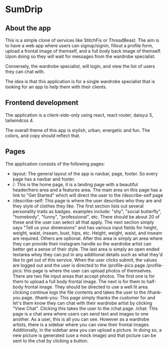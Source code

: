 # SumDrip

## About the app

This is a simple clone of services like StitchFix or ThreadBeast. The aim is to have a web app where users can signup/signin, fillout a profile form, upload a frontal image of themself, and a full body back image of themself. Upon doing so they will wait for messages from the wardrobe specialist.

Conversely, the wardrobe specialist, will login, and view the list of users they can chat with.

The idea is that this application is for a single wardrobe specialist that is looking for an app to help them with their clients.

## Frontend development

The application is a client-side-only using react, react router, daisyui 5, tailwindcss 4.

The overall theme of this app is stylish, urban, energetic and fun. The colors, and copy should reflect that.

## Pages

The application consists of the following pages:

- layout: The general layout of the app is navbar, page, footer. So every page has a navbar and footer.
- /: This is the home page, it is a landing page with a beautiful header/hero area and a features area. The main area on this page has a link to "Get Started" which will direct the user to the /describe-self page
- /describe-self: This page is where the user describes who they are and they style of clothes they like. The first section lists out several personality traits as badges. examples include: "shy", "social butterfly", "homebody", "funny", "professional", etc. There should be about 20 of these and the user can select all that apply. The next section simply says "Tell us your dimensions" and has various input fields for height, weight, waist, inseam, bust, hips, etc. Height, weight, waist, and inseam are required. Others are optional. After this area is simply an area where they can provide their instagram handle so the wardrobe artist can better get a sense of their style. The last area is simply an open ended textarea whey they can put in any additional details such as what they'd like to get out of this service. When the user clicks submit, the values are logged out and the user is directed to the /profile-pics page
  /profile-pics: this page is where the user can upload photos of themselves. There are two file input areas that accept photos. The first one is for them to upload a full body frontal image. The next is for them to half-body frontal image. They should be directed to use a well lit area. clicking continue logs the file contents and takes the user to the /thank-you page.
  /thank-you: This page simply thanks the customer for and let's them know they can chat with their wardrobe artist by clicking "View Chat". Clicking this takes the user to the /chat page.
  /chat: This page is a chat area where users can send text and images to one another. As a user, this is all you can see. However as a wardrobe artists, there is a sidebar where you can view their frontal images. Additionally, in the sidebar area you can upload a picture. In doing so, a new picture is generated (use a mock image) and that picture can be sent to the chat by clicking a button.
